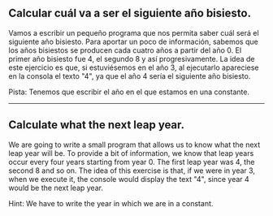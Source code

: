 ## Calcular cuál va a ser el siguiente año bisiesto.

Vamos a escribir un pequeño programa que nos permita saber cuál será el siguiente año bisiesto. Para aportar un poco de información, sabemos que los años bisiestos se producen cada cuatro años a partir del año 0. El primer año bisiesto fue 4, el segundo 8 y así progresivamente. La idea de este ejercicio es que, si estuviésemos en el año 3, al ejecutarlo apareciese en la consola el texto "4", ya que el año 4 sería el siguiente año bisiesto.

Pista: Tenemos que escribir el año en el que estamos en una constante.

---

## Calculate what the next leap year.

We are going to write a small program that allows us to know what the next leap year will be. To provide a bit of information, we know that leap years occur every four years starting from year 0. The first leap year was 4, the second 8 and so on. The idea of this exercise is that, if we were in year 3, when we execute it, the console would display the text "4", since year 4 would be the next leap year.

Hint: We have to write the year in which we are in a constant.

